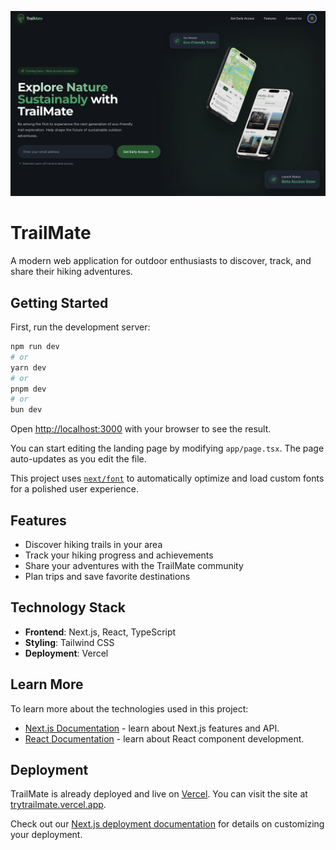 ![Explore Nature Sustainably with TrailMate](/public/cover-image.png)

# TrailMate

A modern web application for outdoor enthusiasts to discover, track, and share their hiking adventures.

## Getting Started

First, run the development server:

```bash
npm run dev
# or
yarn dev
# or
pnpm dev
# or
bun dev
```

Open [http://localhost:3000](http://localhost:3000) with your browser to see the result.

You can start editing the landing page by modifying `app/page.tsx`. The page auto-updates as you edit the file.

This project uses [`next/font`](https://nextjs.org/docs/app/building-your-application/optimizing/fonts) to automatically optimize and load custom fonts for a polished user experience.

## Features

- Discover hiking trails in your area
- Track your hiking progress and achievements
- Share your adventures with the TrailMate community
- Plan trips and save favorite destinations

## Technology Stack

- **Frontend**: Next.js, React, TypeScript
- **Styling**: Tailwind CSS
- **Deployment**: Vercel

## Learn More

To learn more about the technologies used in this project:

- [Next.js Documentation](https://nextjs.org/docs) - learn about Next.js features and API.
- [React Documentation](https://reactjs.org/) - learn about React component development.

## Deployment

TrailMate is already deployed and live on [Vercel](https://vercel.com). You can visit the site at [trytrailmate.vercel.app](https://trytrailmate.vercel.app).

Check out our [Next.js deployment documentation](https://nextjs.org/docs/app/building-your-application/deploying) for details on customizing your deployment.
